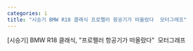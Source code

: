 ```yaml
---
categories: i
title: "시승기 BMW R18 클래식 프로펠러 항공기가 떠올랐다  모터그래프"
---
```

[시승기] BMW R18 클래식, "프로펠러 항공기가 떠올랐다"&nbsp;&nbsp;모터그래프